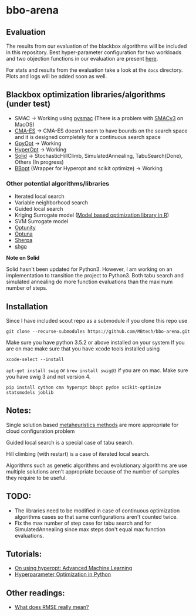 # bbo-arena
## Evaluation 
The results from our evaluation of the blackbox algorithms will be included in this repository. 
Best hyper-parameter configuration for two workloads and two objection functions in our evaluation are present [here](https://github.com/MBtech/bbo-arena/blob/master/docs/best-hyperparams.md).

For stats and results from the evaluation take a look at the `docs` directory. Plots and logs will be added soon as well. 

## Blackbox optimization libraries/algorithms (under test)
- SMAC -> Working using [pysmac](https://github.com/automl/pysmac) (There is a problem with [SMACv3](https://github.com/automl/SMAC3) on MacOS)
- [CMA-ES](https://github.com/CMA-ES/pycma) -> CMA-ES doesn't seem to have bounds on the search space and it is designed completely for a continuous search space
- [GpyOpt](https://github.com/SheffieldML/GPyOpt) -> Working
- [HyperOpt](https://github.com/hyperopt/hyperopt) -> Working
- [Solid](https://github.com/MBtech/Solid) -> StochasticHillClimb, SimulatedAnnealing, TabuSearch(Done), Others (In progress)
- [BBopt](https://github.com/evhub/bbopt) (Wrapper for Hyperopt and scikit optimize) -> Working

### Other potential algorithms/libraries
- Iterated local search
- Variable neighborhood search
- Guided local search
- Kriging Surrogate model ([Model based optimization library in R](https://github.com/mlr-org/mlrMBO))
- SVM Surrogate model
- [Optunity](https://optunity.readthedocs.io/en/latest/user/solvers.html)
- [Optuna](https://github.com/optuna/optuna)
- [Sherpa](https://github.com/sherpa-ai/sherpa)
- [shgo](https://stefan-endres.github.io/shgo/)

**Note on Solid**

Solid hasn't been updated for Python3. However, I am working on an implementation to transition the project to Python3.
Both tabu search and simulated annealing do more function evaluations than the maximum number of steps.


## Installation
Since I have included scout repo as a submodule if you clone this repo use

`git clone --recurse-submodules https://github.com/MBtech/bbo-arena.git`

Make sure you have python 3.5.2 or above installed on your system
If you are on mac make sure that you have xcode tools installed using

`xcode-select --install`


`apt-get install swig` or `brew install swig@3` if you are on mac. Make sure you have swig 3 and not version 4.

`pip install cython cma hyperopt bbopt pydoe scikit-optimize statsmodels joblib`

## Notes:
Single solution based [metaheuristics methods](https://en.wikipedia.org/wiki/Metaheuristic) are more appropriate for cloud configuration problem

Guided local search is a special case of tabu search.

Hill climbing (with restart) is a case of iterated local search.

Algorithms such as genetic algorithms and evolutionary algorithms are use multiple solutions aren't appropriate because of the number of samples they require to be useful.


## TODO:
- The libraries need to be modified in case of continuous optimization algorithms cases so that same configurations aren't counted twice.
- Fix the max number of step case for tabu search and for SimulatedAnnealing since max steps don't equal max function evaluations.

## Tutorials:
- [On using hyperopt: Advanced Machine Learning](https://blog.goodaudience.com/on-using-hyperopt-advanced-machine-learning-a2dde2ccece7)
- [Hyperparameter Optimization in Python](https://towardsdatascience.com/hyperparameter-optimization-in-python-part-0-introduction-c4b66791614b)

## Other readings: 
- [What does RMSE really mean?](https://towardsdatascience.com/what-does-rmse-really-mean-806b65f2e48e)